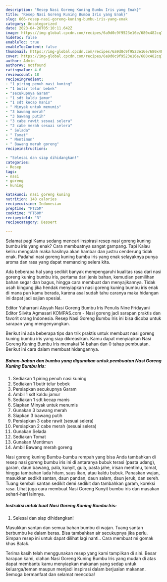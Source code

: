 ```yaml
---
description: "Resep Nasi Goreng Kuning Bumbu Iris yang Enak}"
title: "Resep Nasi Goreng Kuning Bumbu Iris yang Enak}"
slug: 666-resep-nasi-goreng-kuning-bumbu-iris-yang-enak
category: Uncategorized
date: 2023-04-28T05:10:11.642Z
image: https://img-global.cpcdn.com/recipes/6a9d0c9f9523e16e/680x482cq70/nasi-goreng-kuning-bumbu-iris-foto-resep-utama.jpg
hideToc: false
enableToc: true
enableTocContent: false
thumbnail: https://img-global.cpcdn.com/recipes/6a9d0c9f9523e16e/680x482cq70/nasi-goreng-kuning-bumbu-iris-foto-resep-utama.jpg
cover: https://img-global.cpcdn.com/recipes/6a9d0c9f9523e16e/680x482cq70/nasi-goreng-kuning-bumbu-iris-foto-resep-utama.jpg
author: Admin
authorAv: notfound
ratingvalue: 4.6
reviewcount: 18
recipeingredient:
- "1 piring penuh nasi kuning"
- "1 butir telur bebek"
- "secukupnya Garam"
- "1 sdt kaldu jamur"
- "1 sdt kecap manis"
- " Minyak untuk menumis"
- "3 bawang merah"
- "3 bawang putih"
- "3 cabe rawit sesuai selera"
- "2 cabe merah sesuai selera"
- " Selada"
- " Tomat"
- " Mentimun"
- " Bawang merah goreng"
recipeinstructions:

- "Selesai dan siap dihidangkan!"
categories:
- Resep
tags:
- nasi
- goreng
- kuning

katakunci: nasi goreng kuning 
nutrition: 148 calories
recipecuisine: Indonesian
preptime: "PT25M"
cooktime: "PT60M"
recipeyield: "3"
recipecategory: Dessert

---
```



Selamat pagi Kamu sedang mencari inspirasi resep nasi goreng kuning bumbu iris yang enak? Cara membuatnya sangat gampang. Tapi Kalau keliru mengolah maka hasilnya akan hambar dan justru cenderung tidak enak. Padahal nasi goreng kuning bumbu iris yang enak selayaknya punya aroma dan rasa yang dapat memancing selera kita.


Ada beberapa hal yang sedikit banyak mempengaruhi kualitas rasa dari nasi goreng kuning bumbu iris, pertama dari jenis bahan, kemudian pemilihan bahan segar dan bagus, hingga cara membuat dan menyajikannya. Tidak usah bingung jika hendak menyiapkan nasi goreng kuning bumbu iris enak di mana pun kamu berada, karena asal sudah tahu caranya maka hidangan ini dapat jadi sajian spesial.

Editor Yuharrani Aisyah Nasi Goreng Bumbu Iris Penulis Nine Fridayani Editor Silvita Agmasari KOMPAS.com - Nasi goreng jadi sarapan praktis dan favorit orang Indonesia. Resep Nasi Goreng Bumbu Iris ini bisa dicoba untuk sarapan yang mengenyangkan.


Berikut ini ada beberapa tips dan trik praktis untuk membuat nasi goreng kuning bumbu iris yang siap dikreasikan. Kamu dapat menyiapkan Nasi Goreng Kuning Bumbu Iris memakai 14 bahan dan 0 tahap pembuatan. Berikut ini cara dalam membuat hidangannya.

<!--inarticleads1-->

##### Bahan-bahan dan bumbu yang digunakan untuk pembuatan Nasi Goreng Kuning Bumbu Iris:

1. Sediakan 1 piring penuh nasi kuning
1. Sediakan 1 butir telur bebek
1. Persiapkan secukupnya Garam
1. Ambil 1 sdt kaldu jamur
1. Sediakan 1 sdt kecap manis
1. Siapkan  Minyak untuk menumis
1. Gunakan 3 bawang merah
1. Siapkan 3 bawang putih
1. Persiapkan 3 cabe rawit (sesuai selera)
1. Persiapkan 2 cabe merah (sesuai selera)
1. Gunakan  Selada
1. Sediakan  Tomat
1. Gunakan  Mentimun
1. Ambil  Bawang merah goreng


Nasi goreng kuning Bumbu-bumbu rempah yang bisa Anda tambahkan di resep nasi goreng bumbu iris ini di antaranya bubuk terasi (pasta udang), garam, daun bawang, pala, kunyit, gula, pasta jahe, irisan mentimu, tomat, hingga tambahan lada hitam, saus ikan, atau kaldu bubuk. Panaskan wajan, masukkan sedikit santan, daun pandan, daun salam, daun jeruk, dan sereh. Tuang kembali santan sedikit demi sedikit dan tambahkan garam, koreksi rasa. Lihat juga cara membuat Nasi Goreng Kunyit bumbu iris dan masakan sehari-hari lainnya. 

<!--inarticleads2-->

##### Instruksi untuk buat Nasi Goreng Kuning Bumbu Iris:


1. Selesai dan siap dihidangkan!

Masukkan santan dan semua bahan bumbu di wajan. Tuang santan berbumbu ke dalam beras. Bisa tambahkan air secukupnya jika perlu. Simpan resep ini untuk dapat dilihat lagi nanti.. Cara membuat mi gomak khas Batak. 

Terima kasih telah menggunakan resep yang kami tampilkan di sini. Besar harapan kami, olahan Nasi Goreng Kuning Bumbu Iris yang mudah di atas dapat membantu kamu menyiapkan makanan yang sedap untuk keluarga/teman maupun menjadi inspirasi dalam berjualan makanan. Semoga bermanfaat dan selamat mencoba!

